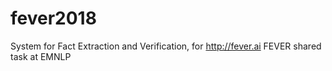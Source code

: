 # fever2018
System for Fact Extraction and Verification, for http://fever.ai FEVER shared task at EMNLP
